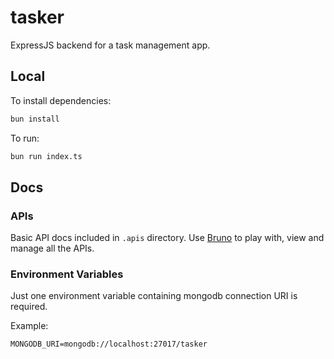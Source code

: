 # tasker

ExpressJS backend for a task management app.

## Local

To install dependencies:

```bash
bun install
```

To run:

```bash
bun run index.ts
```

## Docs

### APIs

Basic API docs included in `.apis` directory. Use [Bruno](https://www.usebruno.com/downloads) to play with, view and manage all the APIs. 

### Environment Variables

Just one environment variable containing mongodb connection URI is required.

Example:

``MONGODB_URI=mongodb://localhost:27017/tasker``